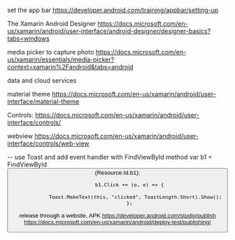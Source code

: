 
set the app bar
<https://developer.android.com/training/appbar/setting-up>



The Xamarin Android Designer
https://docs.microsoft.com/en-us/xamarin/android/user-interface/android-designer/designer-basics?tabs=windows


media picker to capture photo
https://docs.microsoft.com/en-us/xamarin/essentials/media-picker?context=xamarin%2Fandroid&tabs=android

data and cloud services

material theme
https://docs.microsoft.com/en-us/xamarin/android/user-interface/material-theme


Controls:
https://docs.microsoft.com/en-us/xamarin/android/user-interface/controls/


webview
https://docs.microsoft.com/en-us/xamarin/android/user-interface/controls/web-view


-- use Toast and add event handler with FindViewById method
 var b1 = FindViewById<Button>(Resource.Id.b1);

            b1.Click += (o, e) => {
               
                Toast.MakeText(this, "clicked", ToastLength.Short).Show();
            };


release through a website, APK
https://developer.android.com/studio/publish
https://docs.microsoft.com/en-us/xamarin/android/deploy-test/publishing/



